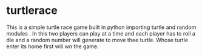 # turtlerace
This is a simple turtle race game built in python  importing turtle and random modules .
In this two players can  play at a time and each player has to roll a die and a random number will generate to move thee turtle.
Whose turtle enter its home first will wn the game.
